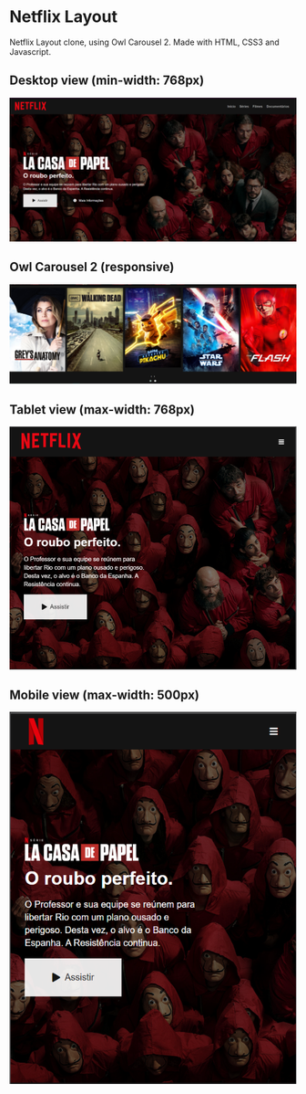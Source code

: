 # Netflix Layout
Netflix Layout clone, using Owl Carousel 2. Made with HTML, CSS3 and Javascript.

## Desktop view (min-width: 768px)
![Screenshot Desktop](/img/screenshots/main-movie.png)

## Owl Carousel 2 (responsive)
![Carousel Screenshot](/img/screenshots/movie-carousel.png)

## Tablet view (max-width: 768px)
![Tablet Screenshot](/img/screenshots/tablet-view.png)

## Mobile view (max-width: 500px)
![Mobile Screenshot](/img/screenshots/mobile-view.png)

